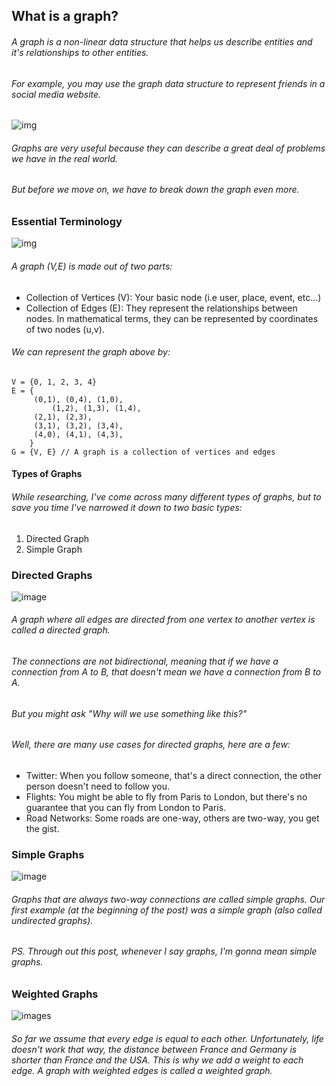 ## What is a graph?

###### A graph is a non-linear data structure that helps us describe entities and it's relationships to other entities.

###### For example, you may use the graph data structure to represent friends in a social media website.

![img](https://res.cloudinary.com/practicaldev/image/fetch/s--qs2XpdKK--/c_limit%2Cf_auto%2Cfl_progressive%2Cq_auto%2Cw_880/https://dev-to-uploads.s3.amazonaws.com/uploads/articles/u64qqu9pbx6vxtozssev.png)

###### Graphs are very useful because they can describe a great deal of problems we have in the real world.

###### But before we move on, we have to break down the graph even more.

### Essential Terminology

![img](https://res.cloudinary.com/practicaldev/image/fetch/s--uZMgTEcI--/c_limit%2Cf_auto%2Cfl_progressive%2Cq_auto%2Cw_880/https://dev-to-uploads.s3.amazonaws.com/uploads/articles/gnscwjgmf8pyl8vtqi3h.png)

###### A graph (V,E) is made out of two parts:

* Collection of Vertices (V): Your basic node (i.e user, place, event, etc...)
* Collection of Edges (E): They represent the relationships between nodes. In mathematical terms, they can be represented by coordinates of two nodes (u,v).

###### We can represent the graph above by:

```
V = {0, 1, 2, 3, 4}
E = {
     (0,1), (0,4), (1,0), 
         (1,2), (1,3), (1,4),
     (2,1), (2,3),
     (3,1), (3,2), (3,4),
     (4,0), (4,1), (4,3),
    }
G = {V, E} // A graph is a collection of vertices and edges

```


#### Types of Graphs
###### While researching, I've come across many different types of graphs, but to save you time I've narrowed it down to two basic types:

1. Directed Graph
2. Simple Graph


### Directed Graphs

![image](https://res.cloudinary.com/practicaldev/image/fetch/s--AElmaZJ7--/c_limit%2Cf_auto%2Cfl_progressive%2Cq_auto%2Cw_880/https://dev-to-uploads.s3.amazonaws.com/uploads/articles/n5b4ioiirehbu07ibmqi.png)

###### A graph where all edges are directed from one vertex to another vertex is called a directed graph.

###### The connections are not bidirectional, meaning that if we have a connection from A to B, that doesn't mean we have a connection from B to A.

###### But you might ask "Why will we use something like this?"

###### Well, there are many use cases for directed graphs, here are a few:

* Twitter: When you follow someone, that's a direct connection, the other person doesn't need to follow you.
* Flights: You might be able to fly from Paris to London, but there's no guarantee that you can fly from London to Paris.
* Road Networks: Some roads are one-way, others are two-way, you get the gist.

### Simple Graphs

![image](https://res.cloudinary.com/practicaldev/image/fetch/s--76lNEN0K--/c_limit%2Cf_auto%2Cfl_progressive%2Cq_auto%2Cw_880/https://dev-to-uploads.s3.amazonaws.com/uploads/articles/vpfxivuldiskkusmo8sc.png)

###### Graphs that are always two-way connections are called simple graphs. Our first example (at the beginning of the post) was a simple graph (also called undirected graphs).

###### PS. Through out this post, whenever I say graphs, I'm gonna mean simple graphs.

### Weighted Graphs

![images](https://res.cloudinary.com/practicaldev/image/fetch/s--6Z5aM5ex--/c_limit%2Cf_auto%2Cfl_progressive%2Cq_auto%2Cw_880/https://dev-to-uploads.s3.amazonaws.com/uploads/articles/2g7av86cqgsegtg9ahra.png)

###### So far we assume that every edge is equal to each other. Unfortunately, life doesn't work that way, the distance between France and Germany is shorter than France and the USA. This is why we add a weight to each edge. A graph with weighted edges is called a weighted graph.


